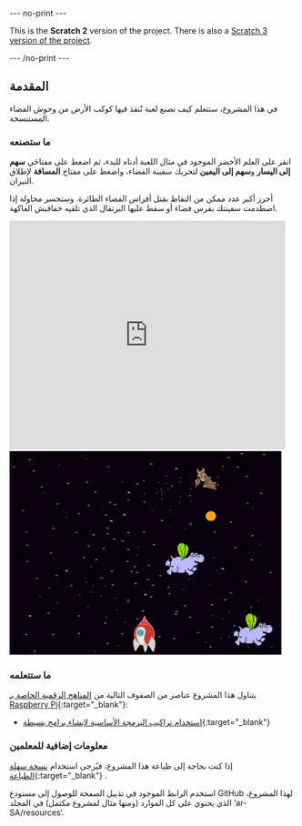 --- no-print ---

This is the **Scratch 2** version of the project. There is also a [Scratch 3 version of the project](https://projects.raspberrypi.org/ar-SA/projects/clone-wars).

--- /no-print ---

## المقدمة

في هذا المشروع، ستتعلم كيف تصنع لعبة تُنقذ فيها كوكب الأرض من وحوش الفضاء المستنسخة.

### ما ستصنعه

انقر على العلم الأخضر الموجود في مثال اللعبة أدناه للبدء، ثم اضغط على مفتاحَي **سهم إلى اليسار** و**سهم إلى اليمين** لتحريك سفينة الفضاء، واضغط على مفتاح **المسافة** لإطلاق النيران.

أحرز أكبر عدد ممكن من النقاط بقتل أفراس الفضاء الطائرة. وستخسر محاولة إذا اصطدمت سفينتك بفرس فضاء أو سقط عليها البرتقال الذي تلقيه خفافيش الفاكهة.

<div class="scratch-preview">
  <iframe allowtransparency="true" width="485" height="402" src="https://scratch.mit.edu/projects/embed/46018140/?autostart=false" frameborder="0"></iframe>
  <img src="images/invaders-final.png">
</div>

### ما ستتعلمه

يتناول هذا المشروع عناصر من الصفوف التالية من [المناهج الرقمية الخاصة بـ Raspberry Pi](http://rpf.io/curriculum){:target="_blank"}:

+ [استخدام تراكيب البرمجة الأساسية لإنشاء برامج بسيطة](https://www.raspberrypi.org/curriculum/programming/creator){:target="_blank"}

### معلومات إضافية للمعلمين

إذا كنت بحاجة إلى طباعة هذا المشروع، فيُرجى استخدام [نسخة سهلة الطباعة](https://projects.raspberrypi.org/ar-SA/projects/clone-wars-scratch2/print){:target="_blank"} .

استخدم الرابط الموجود في تذييل الصفحة للوصول إلى مستودع GitHub لهذا المشروع، الذي يحتوي على كل الموارد (ومنها مثال لمشروع مكتمل) في المجلد ’ar-SA/resources‘.
